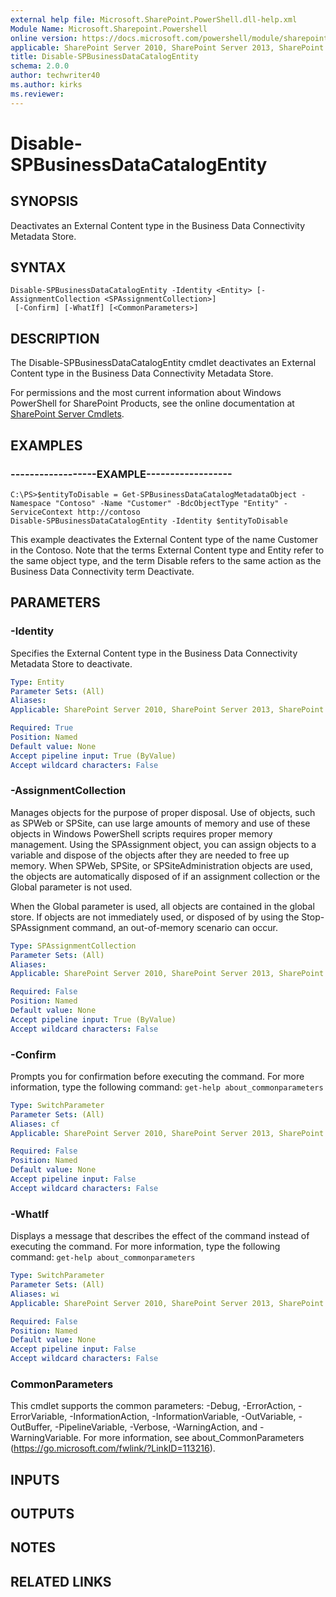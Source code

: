 ```yaml
---
external help file: Microsoft.SharePoint.PowerShell.dll-help.xml
Module Name: Microsoft.Sharepoint.Powershell
online version: https://docs.microsoft.com/powershell/module/sharepoint-server/disable-spbusinessdatacatalogentity
applicable: SharePoint Server 2010, SharePoint Server 2013, SharePoint Server 2016, SharePoint Server 2019
title: Disable-SPBusinessDataCatalogEntity
schema: 2.0.0
author: techwriter40
ms.author: kirks
ms.reviewer:
---
```


# Disable-SPBusinessDataCatalogEntity

## SYNOPSIS

Deactivates an External Content type in the Business Data Connectivity Metadata Store.



## SYNTAX

```
Disable-SPBusinessDataCatalogEntity -Identity <Entity> [-AssignmentCollection <SPAssignmentCollection>]
 [-Confirm] [-WhatIf] [<CommonParameters>]
```

## DESCRIPTION
The Disable-SPBusinessDataCatalogEntity cmdlet deactivates an External Content type in the Business Data Connectivity Metadata Store.

For permissions and the most current information about Windows PowerShell for SharePoint Products, see the online documentation at [SharePoint Server Cmdlets](https://docs.microsoft.com/powershell/sharepoint/sharepoint-server/sharepoint-server-cmdlets).

## EXAMPLES

### ------------------EXAMPLE------------------ 
```
C:\PS>$entityToDisable = Get-SPBusinessDataCatalogMetadataObject -Namespace "Contoso" -Name "Customer" -BdcObjectType "Entity" -ServiceContext http://contoso
Disable-SPBusinessDataCatalogEntity -Identity $entityToDisable
```

This example deactivates the External Content type of the name Customer in the Contoso.
Note that the terms External Content type and Entity refer to the same object type, and the term Disable refers to the same action as the Business Data Connectivity term Deactivate.

## PARAMETERS

### -Identity
Specifies the External Content type in the Business Data Connectivity Metadata Store to deactivate.

```yaml
Type: Entity
Parameter Sets: (All)
Aliases: 
Applicable: SharePoint Server 2010, SharePoint Server 2013, SharePoint Server 2016, SharePoint Server 2019

Required: True
Position: Named
Default value: None
Accept pipeline input: True (ByValue)
Accept wildcard characters: False
```

### -AssignmentCollection
Manages objects for the purpose of proper disposal.
Use of objects, such as SPWeb or SPSite, can use large amounts of memory and use of these objects in Windows PowerShell scripts requires proper memory management.
Using the SPAssignment object, you can assign objects to a variable and dispose of the objects after they are needed to free up memory.
When SPWeb, SPSite, or SPSiteAdministration objects are used, the objects are automatically disposed of if an assignment collection or the Global parameter is not used.

When the Global parameter is used, all objects are contained in the global store.
If objects are not immediately used, or disposed of by using the Stop-SPAssignment command, an out-of-memory scenario can occur.

```yaml
Type: SPAssignmentCollection
Parameter Sets: (All)
Aliases: 
Applicable: SharePoint Server 2010, SharePoint Server 2013, SharePoint Server 2016, SharePoint Server 2019

Required: False
Position: Named
Default value: None
Accept pipeline input: True (ByValue)
Accept wildcard characters: False
```

### -Confirm
Prompts you for confirmation before executing the command.
For more information, type the following command: `get-help about_commonparameters`

```yaml
Type: SwitchParameter
Parameter Sets: (All)
Aliases: cf
Applicable: SharePoint Server 2010, SharePoint Server 2013, SharePoint Server 2016, SharePoint Server 2019

Required: False
Position: Named
Default value: None
Accept pipeline input: False
Accept wildcard characters: False
```

### -WhatIf
Displays a message that describes the effect of the command instead of executing the command.
For more information, type the following command: `get-help about_commonparameters`

```yaml
Type: SwitchParameter
Parameter Sets: (All)
Aliases: wi
Applicable: SharePoint Server 2010, SharePoint Server 2013, SharePoint Server 2016, SharePoint Server 2019

Required: False
Position: Named
Default value: None
Accept pipeline input: False
Accept wildcard characters: False
```

### CommonParameters
This cmdlet supports the common parameters: -Debug, -ErrorAction, -ErrorVariable, -InformationAction, -InformationVariable, -OutVariable, -OutBuffer, -PipelineVariable, -Verbose, -WarningAction, and -WarningVariable. For more information, see about_CommonParameters (https://go.microsoft.com/fwlink/?LinkID=113216).

## INPUTS

## OUTPUTS

## NOTES

## RELATED LINKS

